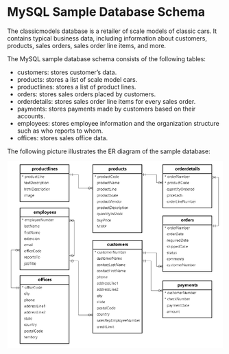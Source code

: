 # MySQL Sample Database Schema

The classicmodels database is a retailer of scale models of classic cars. It contains typical business data, including information about customers, products, sales orders, sales order line items, and more.


The MySQL sample database schema consists of the following tables:

- customers: stores customer’s data.
- products: stores a list of scale model cars.
- productlines: stores a list of product lines.
- orders: stores sales orders placed by customers.
- orderdetails: stores sales order line items for every sales order.
- payments: stores payments made by customers based on their accounts.
- employees: stores employee information and the organization structure such as who reports to whom.
- offices: stores sales office data.

The following picture illustrates the ER diagram of the sample database:

![](./mysql_classicmodels.png)


